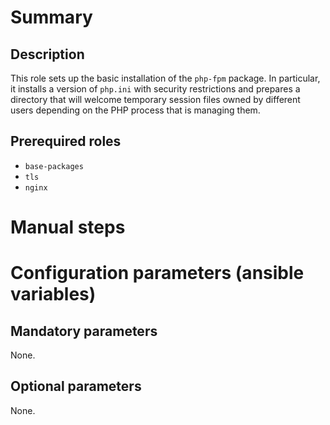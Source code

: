 # Summary

## Description

This role sets up the basic installation of the `php-fpm` package. In
particular, it installs a version of `php.ini` with security restrictions and
prepares a directory that will welcome temporary session files owned by
different users depending on the PHP process that is managing them.

## Prerequired roles

- `base-packages`
- `tls`
- `nginx`

# Manual steps

# Configuration parameters (ansible variables)

## Mandatory parameters

None.

## Optional parameters

None.

